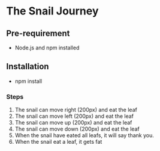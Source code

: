 # The Snail Journey

## Pre-requirement
- Node.js and npm installed

## Installation
- npm install

### Steps

1. The snail can move right (200px) and eat the leaf
2. The snail can move left (200px) and eat the leaf
3. The snail can move up (200px) and eat the leaf
4. The snail can move down (200px) and eat the leaf
5. When the snail have eated all leafs, it will say thank you.
6. When the snail eat a leaf, it gets fat